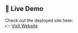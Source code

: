 ## 🚀 Live Demo  
Check out the deployed site here:  
👉 [Visit Website](https://gati-sanchar-realtime-groundwater-p.vercel.app/)


